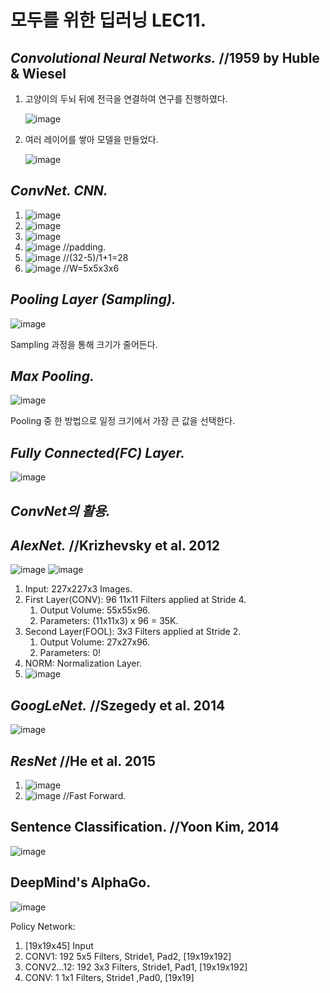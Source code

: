 # 모두를 위한 딥러닝 LEC11.
## *Convolutional Neural Networks.* //1959 by Huble & Wiesel
  1. 고양이의 두뇌 뒤에 전극을 연결하여 연구를 진행하였다.
     
     ![image](https://user-images.githubusercontent.com/66259854/96874440-13ddc500-14b1-11eb-890c-bc67be284192.png)
     
  2. 여러 레이어를 쌓아 모델을 만들었다.
  
     ![image](https://user-images.githubusercontent.com/66259854/96874451-16d8b580-14b1-11eb-9ec4-c4c6afb2bb9c.png)
     
## *ConvNet. CNN.*
  1. ![image](https://user-images.githubusercontent.com/66259854/96874463-193b0f80-14b1-11eb-9478-ebef49325364.png)
  2. ![image](https://user-images.githubusercontent.com/66259854/96874470-1b9d6980-14b1-11eb-84ed-cddbbf8c7082.png)
  3. ![image](https://user-images.githubusercontent.com/66259854/96874486-1dffc380-14b1-11eb-9a49-238c3ef8a9de.png)
  4. ![image](https://user-images.githubusercontent.com/66259854/96874491-20621d80-14b1-11eb-8a7e-d4f8dfde18df.png) //padding.
  5. ![image](https://user-images.githubusercontent.com/66259854/96874665-5bfce780-14b1-11eb-8cf4-b6970a7d74a4.png) //(32-5)/1+1=28
  6. ![image](https://user-images.githubusercontent.com/66259854/96874671-5e5f4180-14b1-11eb-879b-47523dbba25d.png) //W=5x5x3x6

## *Pooling Layer (Sampling).*
![image](https://user-images.githubusercontent.com/66259854/96874685-61f2c880-14b1-11eb-9ce3-458cfed21605.png)

Sampling 과정을 통해 크기가 줄어든다.

## *Max Pooling.*
![image](https://user-images.githubusercontent.com/66259854/96874693-64edb900-14b1-11eb-953e-6d5219b37d75.png)

Pooling 중 한 방법으로 일정 크기에서 가장 큰 값을 선택한다.

## *Fully Connected(FC) Layer.*
![image](https://user-images.githubusercontent.com/66259854/96874704-67501300-14b1-11eb-9599-025819750892.png)

## *ConvNet의 활용.*

## *AlexNet.* //Krizhevsky et al. 2012
![image](https://user-images.githubusercontent.com/66259854/96874722-6b7c3080-14b1-11eb-99d7-b4ca8ab16a12.png)
![image](https://user-images.githubusercontent.com/66259854/96874730-6d45f400-14b1-11eb-8404-54bf8d017f30.png)

  1. Input: 227x227x3 Images.
  2. First Layer(CONV): 96 11x11 Filters applied at Stride 4.
     1) Output Volume: 55x55x96.
     2) Parameters: (11x11x3) x 96 = 35K.
  3. Second Layer(FOOL): 3x3 Filters applied at Stride 2.
     1) Output Volume: 27x27x96.
     2) Parameters: 0!
  4. NORM: Normalization Layer.
  5. ![image](https://user-images.githubusercontent.com/66259854/96874746-70d97b00-14b1-11eb-86b8-04e492591608.png)

## *GoogLeNet.* //Szegedy et al. 2014
![image](https://user-images.githubusercontent.com/66259854/96874758-73d46b80-14b1-11eb-893c-02abcceb8d68.png)

## *ResNet* //He et al. 2015
  1. ![image](https://user-images.githubusercontent.com/66259854/96874770-76cf5c00-14b1-11eb-9f23-4d7e041838aa.png)
  2. ![image](https://user-images.githubusercontent.com/66259854/96874780-78991f80-14b1-11eb-8422-aab5da228049.png) //Fast Forward.

## Sentence Classification. //Yoon Kim, 2014
![image](https://user-images.githubusercontent.com/66259854/96874792-7b941000-14b1-11eb-8ded-090c513700fa.png)

## DeepMind's AlphaGo.
![image](https://user-images.githubusercontent.com/66259854/96874800-7df66a00-14b1-11eb-8b1c-a0b61640d155.png)

Policy Network:
  1. [19x19x45] Input
  2. CONV1: 192 5x5 Filters, Stride1, Pad2, [19x19x192]
  3. CONV2…12: 192 3x3 Filters, Stride1, Pad1, [19x19x192]
  4. CONV: 1 1x1 Filters, Stride1 ,Pad0, [19x19]
